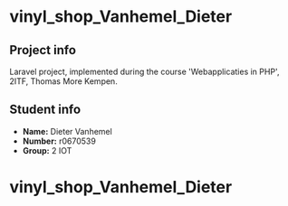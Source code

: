# vinyl_shop_Vanhemel_Dieter
## Project info
Laravel project, implemented during the course 'Webapplicaties in PHP', 2ITF, Thomas More Kempen. 
## Student info
- **Name:** Dieter Vanhemel
- **Number:** r0670539
- **Group:** 2 IOT
# vinyl_shop_Vanhemel_Dieter
